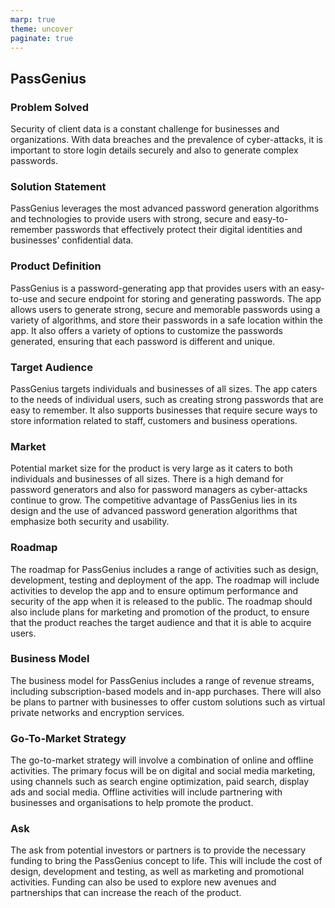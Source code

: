 ```yaml
---
marp: true
theme: uncover
paginate: true
---
```

## PassGenius

### Problem Solved
Security of client data is a constant challenge for businesses and organizations. With data breaches and the prevalence of cyber-attacks, it is important to store login details securely and also to generate complex passwords. 

### Solution Statement
PassGenius leverages the most advanced password generation algorithms and technologies to provide users with strong, secure and easy-to-remember passwords that effectively protect their digital identities and businesses’ confidential data.

### Product Definition
PassGenius is a password-generating app that provides users with an easy-to-use and secure endpoint for storing and generating passwords. The app allows users to generate strong, secure and memorable passwords using a variety of algorithms, and store their passwords in a safe location within the app. It also offers a variety of options to customize the passwords generated, ensuring that each password is different and unique.

### Target Audience 
PassGenius targets individuals and businesses of all sizes. The app caters to the needs of individual users, such as creating strong passwords that are easy to remember. It also supports businesses that require secure ways to store information related to staff, customers and business operations. 

### Market 
Potential market size for the product is very large as it caters to both individuals and businesses of all sizes. There is a high demand for password generators and also for password managers as cyber-attacks continue to grow. The competitive advantage of PassGenius lies in its design and the use of advanced password generation algorithms that emphasize both security and usability. 

### Roadmap 
The roadmap for PassGenius includes a range of activities such as design, development, testing and deployment of the app. The roadmap will include activities to develop the app and to ensure optimum performance and security of the app when it is released to the public. The roadmap should also include plans for marketing and promotion of the product, to ensure that the product reaches the target audience and that it is able to acquire users.

### Business Model 
The business model for PassGenius includes a range of revenue streams, including subscription-based models and in-app purchases. There will also be plans to partner with businesses to offer custom solutions such as virtual private networks and encryption services.

### Go-To-Market Strategy 
The go-to-market strategy will involve a combination of online and offline activities. The primary focus will be on digital and social media marketing, using channels such as search engine optimization, paid search, display ads and social media. Offline activities will include partnering with businesses and organisations to help promote the product.

### Ask
The ask from potential investors or partners is to provide the necessary funding to bring the PassGenius concept to life. This will include the cost of design, development and testing, as well as marketing and promotional activities. Funding can also be used to explore new avenues and partnerships that can increase the reach of the product.
  